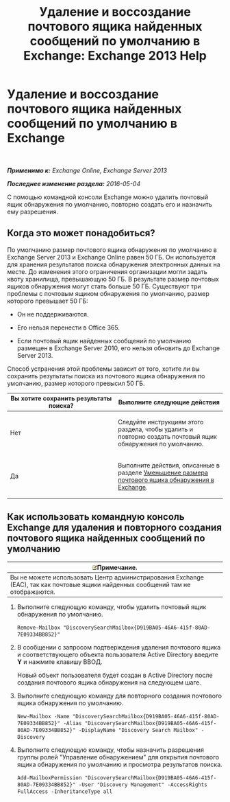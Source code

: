 ﻿---
title: 'Удаление и воссоздание почтового ящика найденных сообщений по умолчанию в Exchange: Exchange 2013 Help'
TOCTitle: Удаление и воссоздание почтового ящика найденных сообщений по умолчанию в Exchange
ms:assetid: 4bde0b00-bdf7-44b4-ba64-aa062bc10ca2
ms:mtpsurl: https://technet.microsoft.com/ru-ru/library/Dn750894(v=EXCHG.150)
ms:contentKeyID: 62371343
ms.date: 04/30/2018
mtps_version: v=EXCHG.150
ms.translationtype: HT
---

# Удаление и воссоздание почтового ящика найденных сообщений по умолчанию в Exchange

 

_**Применимо к:** Exchange Online, Exchange Server 2013_

_**Последнее изменение раздела:** 2016-05-04_

С помощью командной консоли Exchange можно удалить почтовый ящик обнаружения по умолчанию, повторно создать его и назначить ему разрешения.

## Когда это может понадобиться?

По умолчанию размер почтового ящика обнаружения по умолчанию в Exchange Server 2013 и Exchange Online равен 50 ГБ. Он используется для хранения результатов поиска обнаружения электронных данных на месте. До изменения этого ограничения организации могли задать квоту хранилища, превышающую 50 ГБ. В результате размер почтовых ящиков обнаружения могут стать больше 50 ГБ. Существуют три проблемы с почтовым ящиком обнаружения по умолчанию, размер которого превышает 50 ГБ:

  - Он не поддерживаются.

  - Его нельзя перенести в Office 365.

  - Если почтовый ящик найденных сообщений по умолчанию размещен в Exchange Server 2010, его нельзя обновить до Exchange Server 2013.

Способ устранения этой проблемы зависит от того, хотите ли вы сохранить результаты поиска из почтового ящика обнаружения по умолчанию, размер которого превысил 50 ГБ.


<table>
<colgroup>
<col style="width: 50%" />
<col style="width: 50%" />
</colgroup>
<thead>
<tr class="header">
<th>Вы хотите сохранить результаты поиска?</th>
<th>Выполните следующие действия</th>
</tr>
</thead>
<tbody>
<tr class="odd">
<td><p>Нет</p></td>
<td><p>Следуйте инструкциям этого раздела, чтобы удалить и повторно создать почтовый ящик обнаружения по умолчанию.</p></td>
</tr>
<tr class="even">
<td><p>Да</p></td>
<td><p>Выполните действия, описанные в разделе <a href="reduce-the-size-of-a-discovery-mailbox-in-exchange-exchange-2013-help.md">Уменьшение размера почтового ящика обнаружения в Exchange</a>.</p></td>
</tr>
</tbody>
</table>


## Как использовать командную консоль Exchange для удаления и повторного создания почтового ящика найденных сообщений по умолчанию

<table>
<thead>
<tr class="header">
<th><img src="images/JJ126620.note(EXCHG.150).gif" title="Примечание" alt="Примечание" />Примечание.</th>
</tr>
</thead>
<tbody>
<tr class="odd">
<td>Вы не можете использовать Центр администрирования Exchange (EAC), так как почтовые ящики найденных сообщений там не отображаются.</td>
</tr>
</tbody>
</table>


1.  Выполните следующую команду, чтобы удалить почтовый ящик обнаружения по умолчанию.
    
        Remove-Mailbox "DiscoverySearchMailbox{D919BA05-46A6-415f-80AD-7E09334BB852}"

2.  В сообщении с запросом подтверждения удаления почтового ящика и соответствующего объекта пользователя Active Directory введите **Y** и нажмите клавишу ВВОД.
    
    Новый объект пользователя будет создан в Active Directory после создания почтового ящика обнаружения на следующем шаге.

3.  Выполните следующую команду для повторного создания почтового ящика обнаружения по умолчанию.
    
        New-Mailbox -Name "DiscoverySearchMailbox{D919BA05-46A6-415f-80AD-7E09334BB852}" -Alias "DiscoverySearchMailbox{D919BA05-46A6-415f-80AD-7E09334BB852}" -DisplayName "Discovery Search Mailbox" -Discovery

4.  Выполните следующую команду, чтобы назначить разрешения группы ролей "Управление обнаружением" для открытия почтового ящика обнаружения по умолчанию и просмотра результатов поиска.
    
        Add-MailboxPermission "DiscoverySearchMailbox{D919BA05-46A6-415f-80AD-7E09334BB852}" -User "Discovery Management" -AccessRights FullAccess -InheritanceType all

